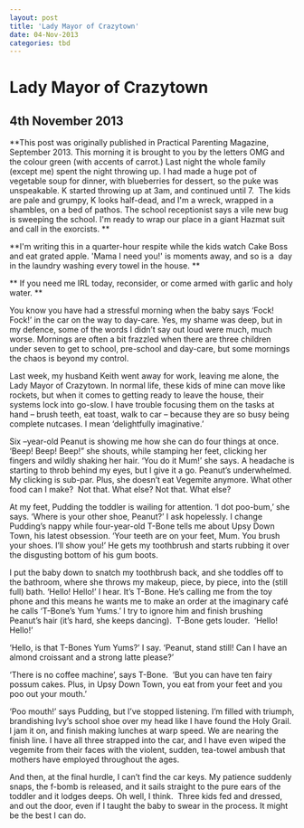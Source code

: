```yaml
---
layout: post
title: 'Lady Mayor of Crazytown'
date: 04-Nov-2013
categories: tbd
---
```


# Lady Mayor of Crazytown

## 4th November 2013

**This post was originally published in Practical Parenting Magazine,   September 2013. This morning it is brought to you by the letters OMG and the colour green (with accents of carrot.) Last night the whole family (except me) spent the night throwing up. I had made a huge pot of vegetable soup for dinner,   with blueberries for dessert, so the puke was unspeakable. K started throwing up at 3am, and continued until 7.  The kids are pale and grumpy, K looks half-dead, and I'm a wreck, wrapped in a shambles, on a bed of pathos. The school receptionist says a vile new bug is sweeping the school. I'm ready to wrap our place in a giant Hazmat suit and call in the exorcists. **

**I'm writing this in a quarter-hour respite while the kids watch Cake Boss and eat grated apple. 'Mama I need you!' is moments away, and so is a  day in the laundry washing every towel in the house. **

** If you need me IRL today, reconsider, or come armed with garlic and holy water. **

You know you have had a stressful morning when the baby says ‘Fock! Fock!’ in the car on the way to day-care. Yes, my shame was deep, but in my defence, some of the words I didn’t say out loud were much, much worse. Mornings are often a bit frazzled when there are three children under seven to get to school, pre-school and day-care, but some mornings the chaos is beyond my control.

Last week, my husband Keith went away for work, leaving me alone, the Lady Mayor of Crazytown. In normal life, these kids of mine can move like rockets, but when it comes to getting ready to leave the house, their systems lock into go-slow. I have trouble focusing them on the tasks at hand – brush teeth, eat toast, walk to car – because they are so busy being complete nutcases. I mean ‘delightfully imaginative.’

Six –year-old Peanut is showing me how she can do four things at once. ‘Beep! Beep! Beep!” she shouts, while stamping her feet, clicking her fingers and wildly shaking her hair. ‘You do it Mum!’ she says. A headache is starting to throb behind my eyes, but I give it a go. Peanut’s underwhelmed. My clicking is sub-par. Plus, she doesn’t eat Vegemite anymore. What other food can I make?  Not that. What else? Not that. What else?

At my feet, Pudding the toddler is wailing for attention. ‘I dot poo-bum,’ she says. ‘Where is your other shoe, Peanut?’ I ask hopelessly. I change Pudding’s nappy while four-year-old T-Bone tells me about Upsy Down Town, his latest obsession. ‘Your teeth are on your feet, Mum. You brush your shoes. I’ll show you!’ He gets my toothbrush and starts rubbing it over the disgusting bottom of his gum boots.

I put the baby down to snatch my toothbrush back, and she toddles off to the bathroom, where she throws my makeup, piece, by piece, into the (still full) bath. ‘Hello! Hello!’ I hear. It’s T-Bone. He’s calling me from the toy phone and this means he wants me to make an order at the imaginary café he calls ‘T-Bone’s Yum Yums.’ I try to ignore him and finish brushing Peanut’s hair (it’s hard, she keeps dancing).  T-Bone gets louder.  ‘Hello! Hello!’

‘Hello, is that T-Bones Yum Yums?’ I say. ‘Peanut, stand still! Can I have an almond croissant and a strong latte please?’

‘There is no coffee machine’, says T-Bone.  ‘But you can have ten fairy possum cakes. Plus, in Upsy Down Town, you eat from your feet and you poo out your mouth.’

‘Poo mouth!’ says Pudding, but I’ve stopped listening. I’m filled with triumph, brandishing Ivy’s school shoe over my head like I have found the Holy Grail. I jam it on, and finish making lunches at warp speed. We are nearing the finish line. I have all three strapped into the car, and I have even wiped the vegemite from their faces with the violent, sudden, tea-towel ambush that mothers have employed throughout the ages.

And then, at the final hurdle, I can’t find the car keys. My patience suddenly snaps, the f-bomb is released, and it sails straight to the pure ears of the toddler and it lodges deeps. Oh well, I think.  Three kids fed and dressed, and out the door, even if I taught the baby to swear in the process. It might be the best I can do.

 
